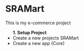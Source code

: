 # SRAMart
This is my e-commerce project

<ul><b>1. Setup Project</b>
    <li>Create a new projects SRAMart</li>
    <li>Create a new app (Core)</li>
</ul>
